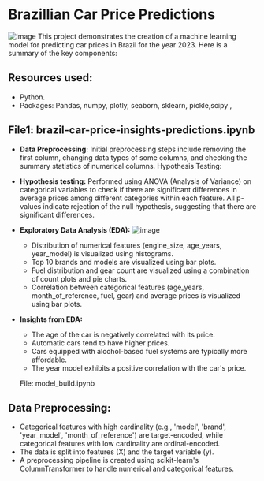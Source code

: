 # Brazillian Car Price Predictions
![image](https://github.com/hugomilesi/Predictions-for-Brazillian-Car-Prices-2023-/assets/71730507/6f2f6d42-9e56-40d2-b380-eddc220f2e51)
This project demonstrates the creation of a machine learning model for predicting car prices in Brazil for the year 2023. Here is a summary of the key components:

## Resources used:
- Python.
- Packages: Pandas, numpy, plotly, seaborn, sklearn, pickle,scipy , 

## File1: brazil-car-price-insights-predictions.ipynb
- **Data Preprocessing:** Initial preprocessing steps include removing the first column, changing data types of some columns, and checking the summary statistics of numerical columns.
Hypothesis Testing:

- **Hypothesis testing:**  Performed using ANOVA (Analysis of Variance) on categorical variables to check if there are significant differences in average prices among different categories within each feature. All p-values indicate rejection of the null hypothesis, suggesting that there are significant differences.

- **Exploratory Data Analysis (EDA):**
  ![image](https://github.com/hugomilesi/Predictions-for-Brazillian-Car-Prices-2023-/assets/71730507/6cd0e93a-c16e-4abd-b683-29702750f948)
  - Distribution of numerical features (engine_size, age_years, year_model) is visualized using histograms.
  - Top 10 brands and models are visualized using bar plots.
  - Fuel distribution and gear count are visualized using a combination of count plots and pie charts.
  - Correlation between categorical features (age_years, month_of_reference, fuel, gear) and average prices is visualized using bar plots.

- **Insights from EDA:**
  - The age of the car is negatively correlated with its price.
  - Automatic cars tend to have higher prices.
  - Cars equipped with alcohol-based fuel systems are typically more affordable.
  - The year model exhibits a positive correlation with the car's price.

  File: model_build.ipynb

## Data Preprocessing:
- Categorical features with high cardinality (e.g., 'model', 'brand', 'year_model', 'month_of_reference') are target-encoded, while categorical features with low cardinality are ordinal-encoded.
- The data is split into features (X) and the target variable (y).
- A preprocessing pipeline is created using scikit-learn's ColumnTransformer to handle numerical and categorical features.
